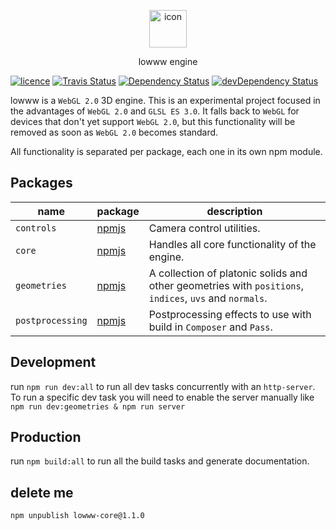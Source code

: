 <p align="center">
    <img src="https://cdn.rawgit.com/andrevenancio/lowww/master/logo.svg" width="60px" alt="icon" />
</p>
<p align="center">lowww engine</p>

<a href="https://github.com/andrevenancio/lowww/blob/master/LICENSE"><img src="https://img.shields.io/github/license/mashape/apistatus.svg" alt="licence"/></a>
<a href="https://travis-ci.org/andrevenancio/lowww"><img src="https://travis-ci.org/andrevenancio/lowww.svg" alt="Travis Status"></a>
<a href="https://david-dm.org/andrevenancio/lowww"><img src="https://david-dm.org/andrevenancio/lowww.svg" alt="Dependency Status"></a>
<a href="https://david-dm.org/andrevenancio/lowww/?type=dev"><img src="https://david-dm.org/andrevenancio/lowww/dev-status.svg" alt="devDependency Status"></a>

lowww is a `WebGL 2.0` 3D engine. This is an experimental project focused in the advantages of `WebGL 2.0` and `GLSL ES 3.0`. It falls back to `WebGL` for devices that don't yet support `WebGL 2.0`, but this functionality will be removed as soon as `WebGL 2.0` becomes standard.

All functionality is separated per package, each one in its own npm module.

## Packages
| name | package  | description
|--------|-------|------------
| `controls` | [npmjs](https://www.npmjs.com/package/lowww-controls) | Camera control utilities.
| `core` | [npmjs](https://www.npmjs.com/package/lowww) | Handles all core functionality of the engine.
| `geometries` | [npmjs](https://www.npmjs.com/package/lowww-geometries) | A collection of platonic solids and other geometries with `positions`, `indices`, `uvs` and `normals`.
| `postprocessing` | [npmjs](https://www.npmjs.com/package/lowww-postprocessing) | Postprocessing effects to use with build in `Composer` and `Pass`.


## Development
run `npm run dev:all` to run all dev tasks concurrently with an `http-server`.
To run a specific dev task you will need to enable the server manually like `npm run dev:geometries & npm run server`


## Production
run `npm build:all` to run all the build tasks and generate documentation.



## delete me
`npm unpublish lowww-core@1.1.0`
